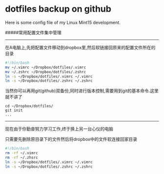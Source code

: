 dotfiles backup on github
================

Here is some config file of my Linux Mint15 development.

#####常用配置文件集中管理

-------------------
在A电脑上,先把配置文件移动到dropbox里,然后软链接回原来的配置文件所在的目录  

```bash
#!/bin/bash
mv ~/.vimrc ~/Dropbox/dotfiles/.vimrc
mv ~/.zshrc ~/Dropbox/dotfiles/.zshrc
ln -s ~/Dropbox/dotfiles/.vimrc ~/.vimrc
ln -s ~/Dropbox/dotfiles/.zshrc ~/.zshrc

```

当然你可以再用git(github)双备份,同时进行版本控制,需要用到git的基本命令.这里就不讲了  

```
cd ~/Dropbox/dotfiles/
git init 
...

```
-------------------------

现在由于你勤奋努力学习工作,终于换上另一台心仪的电脑

只需要先删除原目录下的文件然后将dropbox中的文件软连接回家目录  

```bash
#!/bin/bash
rm -rf ~/.vimrc 
rm -rf ~/.zhsrc
ln -s ~/Dropbox/dotfiles/.vimrc ~/.vimrc
ln -s ~/Dropbox/dotfiles/.zshrc ~/.zshrc
```


